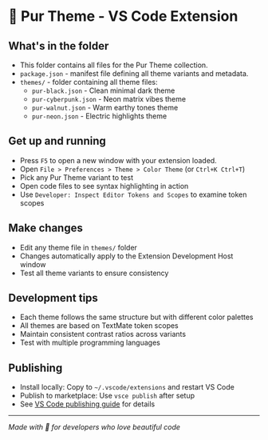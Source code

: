 # 🐾 Pur Theme - VS Code Extension

## What's in the folder

- This folder contains all files for the Pur Theme collection.
- `package.json` - manifest file defining all theme variants and metadata.
- `themes/` - folder containing all theme files:
  - `pur-black.json` - Clean minimal dark theme
  - `pur-cyberpunk.json` - Neon matrix vibes theme
  - `pur-walnut.json` - Warm earthy tones theme
  - `pur-neon.json` - Electric highlights theme

## Get up and running

- Press `F5` to open a new window with your extension loaded.
- Open `File > Preferences > Theme > Color Theme` (or `Ctrl+K Ctrl+T`)
- Pick any Pur Theme variant to test
- Open code files to see syntax highlighting in action
- Use `Developer: Inspect Editor Tokens and Scopes` to examine token scopes

## Make changes

- Edit any theme file in `themes/` folder
- Changes automatically apply to the Extension Development Host window
- Test all theme variants to ensure consistency

## Development tips

- Each theme follows the same structure but with different color palettes
- All themes are based on TextMate token scopes
- Maintain consistent contrast ratios across variants
- Test with multiple programming languages

## Publishing

- Install locally: Copy to `~/.vscode/extensions` and restart VS Code
- Publish to marketplace: Use `vsce publish` after setup
- See [VS Code publishing guide](https://code.visualstudio.com/api/working-with-extensions/publishing-extension) for details

---

_Made with 🐾 for developers who love beautiful code_
